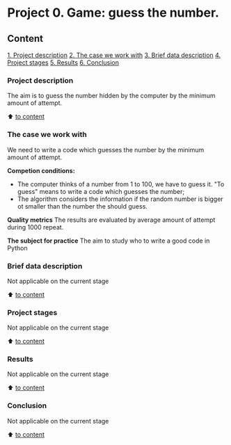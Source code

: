 # Project 0. Game: guess the number.

## Content
[1. Project description](https://github.com/Tzume/Tzume_DS/edit/main/Project_0/README.md#Project-description)
[2. The case we work with](https://github.com/Tzume/Tzume_DS/edit/main/Project_0/README.md#The-case-we-work-with)
[3. Brief data description](https://github.com/Tzume/Tzume_DS/edit/main/Project_0/README.md#Brief-data-description)
[4. Project stages](https://github.com/Tzume/Tzume_DS/edit/main/Project_0/README.md#Project-stages)
[5. Results](https://github.com/Tzume/Tzume_DS/edit/main/Project_0/README.md#Results)
[6. Conclusion](https://github.com/Tzume/Tzume_DS/edit/main/Project_0/README.md#Conclusion)

### Project description
The aim is to guess the number hidden by the computer by the minimum amount of attempt.

:arrow_up: [to content](https://github.com/Tzume/Tzume_DS/edit/main/Project_0/README.md#Content)

### The case we work with
We need to write a code which guesses the number by the minimum amount of attempt.

**Competion conditions:**
- The computer thinks of a number from 1 to 100, we have to guess it. "To guess" means to write a code which guesses the number;
- The algorithm considers the information if the random number is bigger ot smaller than the number the should guess.

**Quality metrics**
The results are evaluated by average amount of attempt during 1000 repeat.

**The subject for practice**
The aim to study who to write a good code in Python

### Brief data description
Not applicable on the current stage

:arrow_up: [to content](https://github.com/Tzume/Tzume_DS/edit/main/Project_0/README.md#Content)

### Project stages
Not applicable on the current stage

:arrow_up: [to content](https://github.com/Tzume/Tzume_DS/edit/main/Project_0/README.md#Content)

### Results
Not applicable on the current stage

:arrow_up: [to content](https://github.com/Tzume/Tzume_DS/edit/main/Project_0/README.md#Content)

### Conclusion
Not applicable on the current stage

:arrow_up: [to content](https://github.com/Tzume/Tzume_DS/edit/main/Project_0/README.md#Content)


